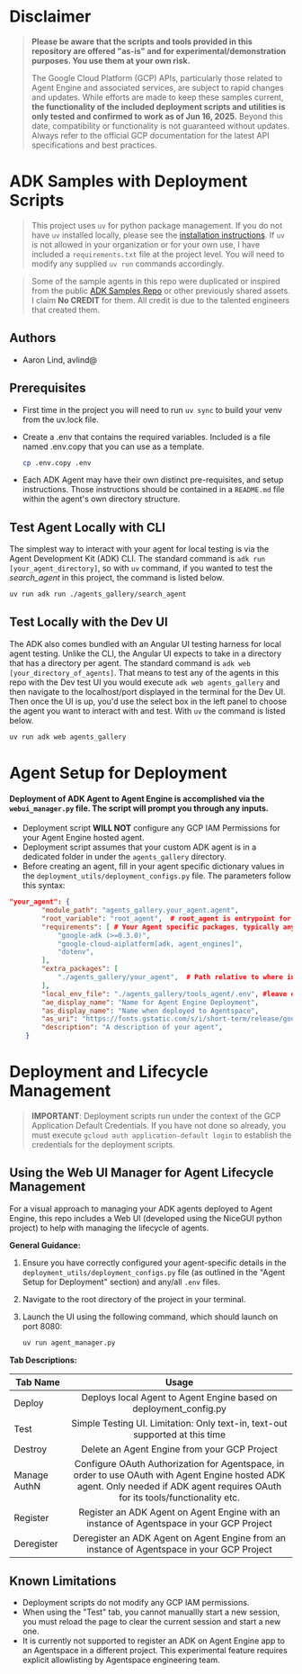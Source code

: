 # **Disclaimer**
> **Please be aware that the scripts and tools provided in this repository are offered "as-is" and for experimental/demonstration purposes. You use them at your own risk.**
>
> The Google Cloud Platform (GCP) APIs, particularly those related to Agent Engine and associated services, are subject to rapid changes and updates. While efforts are made to keep these samples current, **the functionality of the included deployment scripts and utilities is only tested and confirmed to work as of Jun 16, 2025.** Beyond this date, compatibility or functionality is not guaranteed without updates. Always refer to the official GCP documentation for the latest API specifications and best practices.

# ADK Samples with Deployment Scripts



>This project uses `uv` for python package management. If you do not have `uv` installed locally, please see the [installation instructions](https://docs.astral.sh/uv/getting-started/installation/). If `uv` is not allowed in your organization or for your own use, I have included a `requirements.txt` file at the project level. You will need to modify any supplied `uv run` commands accordingly.

>Some of the sample agents in this repo were duplicated or inspired from the public [ADK Samples Repo](https://github.com/google/adk-samples) or other previously shared assets. I claim **No CREDIT** for them. All credit is due to the talented engineers that created them. 

## Authors
- Aaron Lind, avlind@

## Prerequisites
- First time in the project you will need to run `uv sync` to build your venv from the uv.lock file.


- Create a .env that contains the required variables. Included is a file named .env.copy that you can use as a template. 
  
    ```bash
    cp .env.copy .env
    ```

- Each ADK Agent may have their own distinct pre-requisites, and setup instructions. Those instructions should be contained in a `README.md` file within the agent's own directory structure. 


## Test Agent Locally with CLI
The simplest way to interact with your agent for local testing is via the Agent Development Kit (ADK) CLI. The standard command is `adk run [your_agent_directory]`, so with `uv` command, if you wanted to test the *search_agent* in this project, the command is listed below.

```bash
uv run adk run ./agents_gallery/search_agent
```

## Test Locally with the Dev UI
The ADK also comes bundled with an Angular UI testing harness for local agent testing. Unlike the CLI, the Angular UI expects to take in a directory that has a directory per agent. The standard command is `adk web [your_directory_of_agents]`. That means to test any of the agents in this repo with the Dev test UI you would execute `adk web agents_gallery` and then navigate to the localhost/port displayed in the terminal for the Dev UI. Then once the UI is up, you'd use the select box in the left panel to choose the agent you want to interact with and test. With `uv` the command is listed below.


```bash
uv run adk web agents_gallery
```

# Agent Setup for Deployment
#### Deployment of ADK Agent to Agent Engine is accomplished via the `webui_manager.py` file. The script will prompt you through any inputs.

- Deployment script **WILL NOT** configure any GCP IAM Permissions for your Agent Engine hosted agent.
- Deployment script assumes that your custom ADK agent is in a dedicated folder in under the `agents_gallery` directory. 
- Before creating an agent, fill in your agent specific dictionary values in the `deployment_utils/deployment_configs.py` file. The parameters follow this syntax:
```json
"your_agent": {
        "module_path": "agents_gallery.your_agent.agent",
        "root_variable": "root_agent",  # root_agent is entrypoint for ADK
        "requirements": [ # Your Agent specific packages, typically anything you would need to pip install
            "google-adk (>=0.3.0)",
            "google-cloud-aiplatform[adk, agent_engines]",
            "dotenv",
        ],
        "extra_packages": [ 
            "./agents_gallery/your_agent",  # Path relative to where interactive_manager.py is run for the agent's directory
        ],
        "local_env_file": "./agents_gallery/tools_agent/.env", #leave empty if not used
        "ae_display_name": "Name for Agent Engine Deployment",
        "as_display_name": "Name when deployed to Agentspace",
        "as_uri": "https://fonts.gstatic.com/s/i/short-term/release/googlesymbols/query_stats/default/24px.svg", #icon to be used in Agentspace
        "description": "A description of your agent",
    }
```
# Deployment and Lifecycle Management
>**IMPORTANT**: Deployment scripts run under the context of the GCP Application Default Credentials. If you have not done so already, you must execute `gcloud auth application-default login` to establish the credentials for the deployment scripts.


## Using the Web UI Manager for Agent Lifecycle Management
For a visual approach to managing your ADK agents deployed to Agent Engine, this repo includes a Web UI (developed using the NiceGUI python project) to help with managing the lifecycle of agents.

**General Guidance:**

1.  Ensure you have correctly configured your agent-specific details in the `deployment_utils/deployment_configs.py` file (as outlined in the "Agent Setup for Deployment" section) and any/all `.env` files.
2.  Navigate to the root directory of the project in your terminal.
3.  Launch the UI using the following command, which should launch on port 8080:

    ```bash
    uv run agent_manager.py
    ```
**Tab Descriptions:**

| Tab Name  | Usage |
| ------------- |:-------------:|
| Deploy | Deploys local Agent to Agent Engine based on deployment_config.py |
| Test | Simple Testing UI. Limitation: Only text-in, text-out supported at this time |
| Destroy | Delete an Agent Engine from your GCP Project |
| Manage AuthN | Configure OAuth Authorization for Agentspace, in order to use OAuth with Agent Engine hosted ADK agent. Only needed if ADK agent requires OAuth for its tools/functionality etc. |
| Register | Register an ADK Agent on Agent Engine with an instance of Agentspace in your GCP Project |
| Deregister | Deregister an ADK Agent on Agent Engine from an instance of Agentspace in your GCP Project |


## Known Limitations

- Deployment scripts do not modify any GCP IAM permissions.
- When using the "Test" tab, you cannot manuallly start a new session, you must reload the page to clear the current session and start a new one.
- It is currently not supported to register an ADK on Agent Engine app to an Agentspace in a different project. This experimental feature requires explicit allowlisting by Agentspace engineering team.